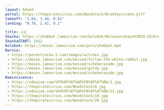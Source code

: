 ```yaml
---
layout: Adam3
portal: https://thepiratecircus.com/Woodstock/Brodsky/scene.gltf
takeoff: "1.64, 1.44, 0.91"
landing: "0.76, 1.42, 0.1"

title: 🇦🇪
Skazka: https://shabbat.lamourism.com/kolobok/Meleuzovskaya%2029-29/Kremlin/Ramadan.mp4
SkazkaSTART: 1412
Kolobok: https://moses.lamourism.com/porn/shabbat.mp4
Narnia:
 - https://perestroika-2.com/images/witches.jpg
 - https://moses.lamourism.com/mossad/follow-the-white-rabbit.jpg
 - https://moses.lamourism.com/mossad/scheherazade.jpg
 - https://moses.lamourism.com/mossad/golda.jpg
 - https://moses.lamourism.com/mossad/scheherazade.jpg
Reminiscence:
 - https://odooism.com/%F0%9F%87%AD%F0%9F%87%BA/1.jpg
 - https://thepiratecircus.com/Woodstock/8.jpg
 - https://odooism.com/%F0%9F%87%AD%F0%9F%87%BA/13.jpg
 - https://thepiratecircus.com/Woodstock/18.jpg
 - https://thepiratecircus.com/Woodstock/20.jpg
---
```

